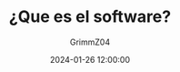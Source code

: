 ---
title: ¿Que es el software?
author: GrimmZ04
date: 2024-01-26 12:00:00
categories: [Informativo]
tags: [sistema-operativo]
pin: false
#img_path: '/posts/20180809'
---